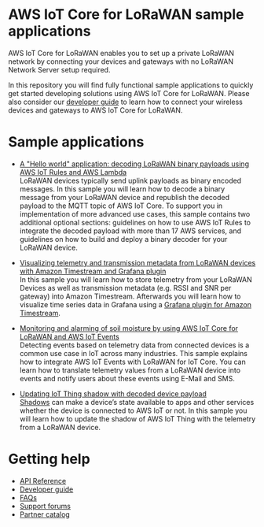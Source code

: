 # AWS IoT Core for LoRaWAN sample applications 
AWS IoT Core for LoRaWAN enables you to set up a private LoRaWAN network by connecting your devices and gateways with no LoRaWAN Network Server setup required.

In this repository you will find fully functional sample applications to quickly get started developing solutions using AWS IoT Core for LoRaWAN. Please also consider our [developer guide](https://docs.aws.amazon.com/iot/latest/developerguide/connect-iot-lorawan.html) to learn how to connect your wireless devices and gateways to AWS IoT Core for LoRaWAN.

# Sample applications

- [A "Hello world" application: decoding LoRaWAN binary payloads using AWS IoT Rules and AWS Lambda](transform_binary_payload)  
    LoRaWAN devices typically send uplink payloads as binary encoded messages. In this sample you will learn how to decode a binary message from your LoRaWAN device and republish the decoded payload to the MQTT topic of AWS IoT Core. To support you in implementation of more advanced use cases, this sample contains two additional optional sections: guidelines on how to use AWS IoT Rules to integrate the decoded payload with more than 17 AWS services, and guidelines on how to build and deploy a binary decoder for your LoRaWAN device.  

- [Visualizing telemetry and transmission metadata from LoRaWAN devices with Amazon Timestream and Grafana plugin](timestream)  
    In this sample you will learn how to store telemetry from your LoRaWAN Devices as well as transmission metadata (e.g. RSSI and SNR per gateway) into Amazon Timestream. Afterwards you will learn how to visualize time series data in Grafana using a [Grafana plugin for Amazon Timestream](https://grafana.com/grafana/plugins/grafana-timestream-datasource/installation). 

- [Monitoring and alarming of soil moisture by using AWS IoT Core for LoRaWAN and AWS IoT Events](soilmoisture_alarming)  
    Detecting events based on telemetry data from connected devices is a common use case in IoT across many industries. This sample explains how to integrate AWS IoT Events with LoRaWAN for IoT Core. You can learn how to translate telemetry values from a LoRaWAN device into events and notify users about these events using E-Mail and SMS.

- [Updating IoT Thing shadow with decoded device payload](iotthingshadow)  
    [Shadows](https://docs.aws.amazon.com/iot/latest/developerguide/iot-device-shadows.html) can make a device’s state available to apps and other services whether the device is connected to AWS IoT or not. In this sample you will learn how to update the shadow of AWS IoT Thing with the telemetry from a LoRaWAN device. 

# Getting help 
- [API Reference](http://docs.aws.amazon.com/console/iot/wireless/intro/apiref)
- [Developer guide](http://docs.aws.amazon.com/console/iot/wireless/intro/devguide)
- [FAQs](https://aws.amazon.com/iot-core/faqs/#AWS_IoT_Core_for_LoRaWAN)
- [Support forums](https://forums.aws.amazon.com/forum.jspa?forumID=210)
- [Partner catalog](https://devices.amazonaws.com/search?page=1&sv=iotclorawan)
